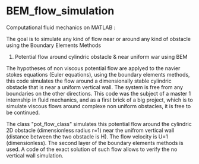 # BEM_flow_simulation
Computational fluid mechanics on MATLAB :

The goal is to simulate any kind of flow near or around any kind of obstacle using the Boundary Elements Methods

1. Potential flow around cylindric obstacle &amp; near uniform war using BEM 

The hypotheses of non viscous potential flow are applyed to the navier stokes equations (Euler equations), using the boundary elements methods, this code simulates the flow around a dimensionally stable cylindric obstacle that is near a uniform vertical wall. The system is free from any boundaries on the other directions. This code was the subject of a master 1 internship in fluid mechanics, and as a first brick of a big project, which is to simulate viscous flows around complexe non uniform obstacles, it is free to be continued.

The class "pot_flow_class" simulates this potential flow around the cylindric 2D obstacle (dimensionless radius r=1) near the unifrom vertical wall (distance between the two obstacle is H). The flow velocity is U=1 (dimensionless). The second layer of the boundary elements methods is used. A code of the exact solution of such flow allows to verify the no vertical wall simulation. 
